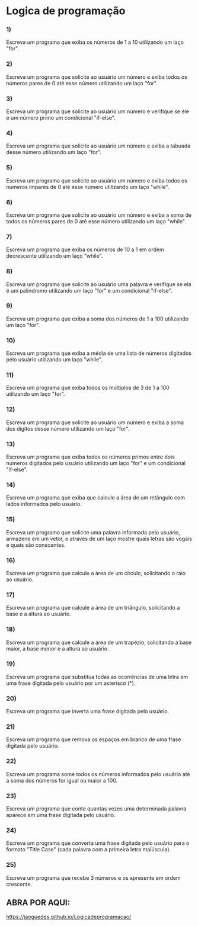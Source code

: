 # Logica de programação

### 1)    
Escreva um programa que exiba os números de 1 a
10 utilizando um laço "for".


### 2)    
Escreva um programa que solicite ao usuário um
número e exiba todos os números pares de 0 até esse número utilizando um laço
"for".


### 3)    
Escreva um programa que solicite ao usuário um
número e verifique se ele é um número primo um condicional "if-else".


### 4)    
Escreva um programa que solicite ao usuário um
número e exiba a tabuada desse número utilizando um laço "for".


### 5)    
Escreva um programa que solicite ao usuário um
número e exiba todos os números ímpares de 0 até esse número utilizando um laço
"while".


### 6)    
Escreva um programa que solicite ao usuário um
número e exiba a soma de todos os números pares de 0 até esse número utilizando
um laço "while".


### 7)    
Escreva um programa que exiba os números de 10 a
1 em ordem decrescente utilizando um laço "while".


### 8)    
Escreva um programa que solicite ao usuário uma
palavra e verifique se ela é um palíndromo utilizando um laço "for" e
um condicional "if-else".


### 9)    
Escreva um programa que exiba a soma dos números
de 1 a 100 utilizando um laço "for".


### 10)  
Escreva um programa que exiba a média de uma lista de números digitados pelo usuário
utilizando um laço "while".


### 11)  
Escreva um programa que exiba todos os múltiplos de 3 de 1 a 100 utilizando um laço
"for".


### 12)  
Escreva um programa que solicite ao usuário um número e exiba a soma dos dígitos desse
número utilizando um laço "for".


### 13)  
Escreva um programa que exiba todos os números primos entre dois números digitados pelo
usuário utilizando um laço "for" e um condicional
"if-else".


### 14) 
Escreva um programa que exiba que calcule a área de um retângulo com lados informados
pelo usuário.


### 15)  
Escreva um programa que solicite uma palavra informada pelo usuário,
armazene em um vetor, e através de um laço mostre quais letras são vogais e quais
são consoantes.


### 16) 
Escreva um programa que calcule a área de um círculo, solicitando o raio ao usuário.


### 17) 
Escreva um programa que calcule a área de um triângulo, solicitando a base e a altura
ao usuário.


### 18)  
Escreva um programa que calcule a área de um trapézio, solicitando a base maior, a base
menor e a altura ao usuário.


### 19)  
Escreva um programa que substitua todas as ocorrências de uma letra em uma frase
digitada pelo usuário por um asterisco (*).


### 20)  
Escreva um programa que inverta uma frase digitada pelo usuário.


### 21) 
Escreva um programa que remova os espaços em branco de uma frase digitada pelo usuário.


### 22) 
Escreva um programa some todos os números informados pelo usuário  até a soma dos números for igual ou maior a 100.

### 23)  
Escreva um programa que conte quantas vezes uma determinada palavra aparece em uma
frase digitada pelo usuário.


### 24)  
Escreva um programa que converta uma frase digitada pelo usuário para o formato
"Title Case" (cada palavra com a primeira letra maiúscula).


### 25)  
Escreva um programa que recebe 3 números e os apresente em ordem crescente.

## ABRA POR AQUI:
https://jaoguedes.github.io/Logicadeprogramacao/
